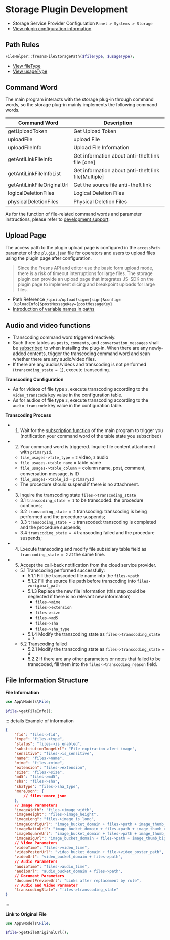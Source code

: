 # Storage Plugin Development

- Storage Service Provider Configuration `Panel > Systems > Storage`
- [View plugin configuration information](../../database/keyname/storage.md)

## Path Rules

```php
FileHelper::fresnsFileStoragePath($fileType, $usageType);
```

- [View fileType](../../database/number.md#file-type)
- [View usageType](../../database/number.md#type-of-file-usage)

## Command Word

The main program interacts with the storage plug-in through command words, so the storage plug-in mainly implements the following command words.

| Command Word | Description |
| --- | --- |
| getUploadToken | Get Upload Token |
| uploadFile | upload File |
| uploadFileInfo | Upload File Information |
| getAntiLinkFileInfo | Get information about anti-theft link file [one] |
| getAntiLinkFileInfoList | Get information about anti-theft link file[Multiple] |
| getAntiLinkFileOriginalUrl | Get the source file anti-theft link |
| logicalDeletionFiles | Logical Deletion Files |
| physicalDeletionFiles | Physical Deletion Files |

As for the function of file-related command words and parameter instructions, please refer to [development support](../../supports/cmd-word/file.md).

## Upload Page

The access path to the plugin upload page is configured in the `accessPath` parameter of the `plugin.json` file for operators and users to upload files using the plugin page after configuration.

> Since the Fresns API and editor use the basic form upload mode, there is a risk of timeout interruptions for large files. The storage plugin can provide an upload page that integrates JS-SDK on the plugin page to implement slicing and breakpoint uploads for large files.

- Path Reference `/qiniu/upload?sign={sign}&config={uploadInfo}&postMessageKey={postMessageKey}`
- [Introduction of variable names in paths](../callback/variables.md)

## Audio and video functions

- Transcoding command word triggered reactively.
- Such three tables as `posts`, `comments`, and `conversation_messages` shall be [subscribed](functions.md) to when installing the plug-in. When there are any newly-added contents, trigger the transcoding command word and scan whether there are any audio/video files.
- If there are any audios/videos and transcoding is not performed (`transcoding_state = 1`), execute transcoding.

**Transcoding Configuration**

- As for videos of file type `2`, execute transcoding according to the `video_transcode` key value in the configuration table.
- As for audios of file type `3`, execute transcoding according to the `audio_transcode` key value in the configuration table.

**Transcoding Process**

- 1. Wait for the [subscription function](functions.md) of the main program to trigger you (notification your command word of the table state you subscribed)
- 2. Your command word is triggered. Inquire file content attachment with `primaryId`. 
    - `file_usages->file_type` = `2` video, `3` audio
    - `file_usages->table_name` = table name
    - `file_usages->table_column` = column name, post, comment, conversation message, is ID
    - `file_usages->table_id` = `primaryId`
    - The procedure should suspend if there is no attachment.
- 3. Inquire the transcoding state `files->transcoding_state`
    - 3.1 `transcoding_state = 1` to be transcoded: the procedure continues;
    - 3.2 `transcoding_state = 2` transcoding: transcoding is being performed and the procedure suspends;
    - 3.3 `transcoding_state = 3` transcoded: transcoding is completed and the procedure suspends;
    - 3.4 `transcoding_state = 4` transcoding failed and the procedure suspends;
- 4. Execute transcoding and modify file subsidiary table field as `transcoding_state = 2` at the same time.
- 5. Accept the call-back notification from the cloud service provider.
    - 5.1 Transcoding performed successfully:
        - 5.1.1 Fill the transcoded file name into the `files->path`
        - 5.1.2 Fill the source file path before transcoding into `files->original_path`
        - 5.1.3 Replace the new file information (this step could be neglected if there is no relevant new information)
            - `files->mime`
            - `files->extension`
            - `files->size`
            - `files->md5`
            - `files->sha`
            - `files->sha_type`
        - 5.1.4 Modify the transcoding state as `files->transcoding_state = 3`
    - 5.2 Transcoding failed
        - 5.2.1 Modify the transcoding state as `files->transcoding_state = 4`
        - 5.2.2 If there are any other parameters or notes that failed to be transcoded, fill them into the `files->transcoding_reason` field.

## File Information Structure

**File Information**

```php
use App\Models\File;

$file->getFileInfo();
```

::: details Example of information
```json
{
    "fid": "files->fid",
    "type": "files->type",
    "status": "files->is_enabled",
    "substitutionImageUrl": "File expiration alert image",
    "sensitive": "files->is_sensitive",
    "name": "files->name",
    "mime": "files->mime",
    "extension": "files->extension",
    "size": "files->size",
    "md5": "files->md5",
    "sha": "files->sha",
    "shaType": "files->sha_type",
    "moreJson": {
        // files->more_json
    },
    // Image Parameters
    "imageWidth": "files->image_width",
    "imageHeight": "files->image_height",
    "imageLong": "files->image_is_long",
    "imageConfigUrl": "image_bucket_domain + files->path + image_thumb_config",
    "imageRatioUrl": "image_bucket_domain + files->path + image_thumb_ratio",
    "imageSquareUrl": "image_bucket_domain + files->path + image_thumb_square",
    "imageBigUrl": "image_bucket_domain + files->path + image_thumb_big",
    // Video Parameters
    "videoTime": "files->video_time",
    "videoPosterUrl": "video_bucket_domain + file->video_poster_path",
    "videoUrl": "video_bucket_domain + files->path",
    // Audio Parameters
    "audioTime": "files->audio_time",
    "audioUrl": "audio_bucket_domain + files->path",
    // Document Parameters
    "documentPreviewUrl": "Links after replacement by rule",
    // Audio and Video Parameter
    "transcodingState": "files->transcoding_state"
}
```
:::

**Link to Original File**

```php
use App\Models\File;

$file->getFileOriginalUrl();
```
